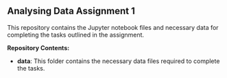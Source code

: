 ## Analysing Data Assignment 1

This repository contains the Jupyter notebook files and necessary data for completing the tasks outlined in the assignment.

**Repository Contents:**

- **data**: This folder contains the necessary data files required to complete the tasks.
